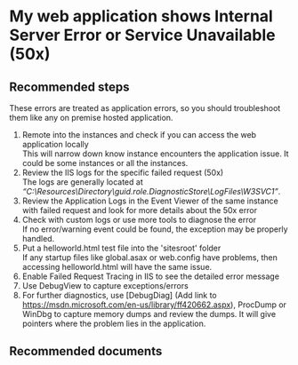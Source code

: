 <properties 
	pageTitle="My web application shows Internal Server Error or Service Unavailable (50x)"
	description="My web application shows Internal Server Error or Service Unavailable (50x)"
	service="microsoft.classiccompute"
	resource="virtualmachines"
	authors="jluk"
	displayOrder="6"
	selfHelpType="resource"
	supportTopicIds=""
	resourceTags=""	 
	productPesIds=""
	cloudEnvironments="public"
/>

# My web application shows Internal Server Error or Service Unavailable (50x)

## **Recommended steps**
These errors are treated as application errors, so you should troubleshoot them like any on premise hosted application.  

1.	Remote into the instances and check if you can access the web application locally <br> 
This will narrow down know instance encounters the application issue. It could be some instances or all the instances. 
2.	Review the IIS logs for the specific failed request (50x) <br>
The logs are generally located at *“C:\Resources\Directory\guid.role.DiagnosticStore\LogFiles\W3SVC1”*.
3.	Review the Application Logs in the Event Viewer of the same instance with failed request and look for more details about the 50x error
4.	Check with custom logs or use more tools to diagnose the error <br>
If no error/warning event could be found, the exception may be properly handled.
5.  Put a helloworld.html test file into the 'sitesroot' folder <br>
If any startup files like global.asax or web.config have problems, then accessing helloworld.html will have the same issue. 
6.  Enable Failed Request Tracing in IIS to see the detailed error message
7.	Use DebugView to capture exceptions/errors
8.	For further diagnostics, use [DebugDiag] (Add link to https://msdn.microsoft.com/en-us/library/ff420662.aspx), ProcDump or WinDbg to capture memory dumps and review the dumps. It will give pointers where the problem lies in the application.

## **Recommended documents**
